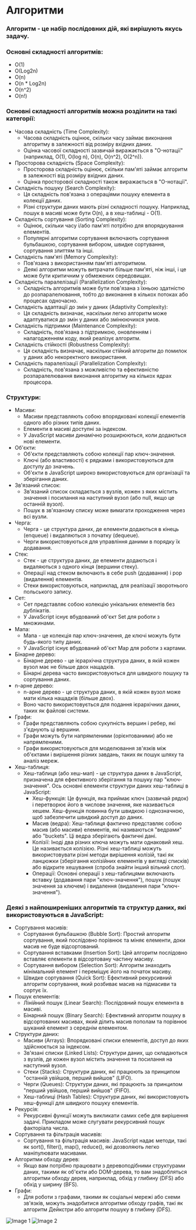 # Алгоритми

### Алгоритм - це набір послідовних дій, які вирішують якусь задачу.

### Основні складності алгоритмів:

- O(1)
- O(Log2n)
- O(n)
- O(n \* Log2n)
- O(n^2)
- O(n!)

### Основні складності алгоритмів можна розділити на такі категорії:

- Часова складність (Time Complexity):
  - Часова складність оцінює, скільки часу займає виконання алгоритму в залежності від розміру вхідних даних.
  - Оцінка часової складності зазвичай виражається в "O-нотації" (наприклад, O(1), O(log n), O(n), O(n^2), O(2^n)).
- Просторова складність (Space Complexity):
  - Просторова складність оцінює, скільки пам'яті займає алгоритм в залежності від розміру вхідних даних.
  - Оцінка просторової складності також виражається в "O-нотації".
- Складність пошуку (Search Complexity):
  - Ця складність пов'язана з операціями пошуку елемента в колекції даних.
  - Різні структури даних мають різні складності пошуку. Наприклад, пошук в масиві може бути O(n), а в хеш-таблиці - O(1).
- Складність сортування (Sorting Complexity):
  - Оцінює, скільки часу і/або пам'яті потрібно для впорядкування елементів.
  - Популярні алгоритми сортування включають сортування бульбашкою, сортування вибором, швидке сортування, сортування злиттям та інші.
- Складність пам'яті (Memory Complexity):
  - Пов'язана з використанням пам'яті алгоритмом.
  - Деякі алгоритми можуть витрачати більше пам'яті, ніж інші, і це може бути критичним у обмежених середовищах.
- Складність паралелізації (Parallelization Complexity):
  - Складність алгоритмів може бути пов'язана з їхньою здатністю до розпаралелювання, тобто до виконання в кількох потоках або процесах одночасно.
- Складність адаптації до змін у даних (Adaptivity Complexity):
  - Ця складність визначає, наскільки легко алгоритм може адаптуватися до змін у даних або змінюючихся умов.
- Складність підтримки (Maintenance Complexity):
  - Складність, пов'язана з підтримкою, оновленням і налагодженням коду, який реалізує алгоритм.
- Складність стійкості (Robustness Complexity):
  - Ця складність визначає, наскільки стійкий алгоритм до помилок у даних або некоректного використання.
- Складність паралелізації (Parallelization Complexity):
  - Складність, пов'язана з можливістю та ефективністю розпаралелювання виконання алгоритму на кількох ядрах процесора.

### Структури:

- Масиви:
  - Масиви представляють собою впорядковані колекції елементів одного або різних типів даних.
  - Елементи в масиві доступні за індексом.
  - У JavaScript масиви динамічно розширюються, коли додаються нові елементи.
- Об'єкти:
  - Об'єкти представляють собою колекції пар ключ-значення.
  - Ключі (або властивості) є рядками і використовуються для доступу до значень.
  - Об'єкти в JavaScript широко використовуються для організації та зберігання даних.
- Зв'язаний список:
  - Зв'язаний список складається з вузлів, кожен з яких містить значення і посилання на наступний вузол (або null, якщо це останній вузол).
  - Пошук в зв'язаному списку може вимагати проходження через всі вузли.
- Черга:
  - Черга - це структура даних, де елементи додаються в кінець (enqueue) і видаляються з початку (dequeue).
  - Черги використовуються для управління даними в порядку їх додавання.
- Стек:
  - Стек - це структура даних, де елементи додаються і видаляються з одного кінця (вершини стеку).
  - Операції над стеком включають в себе push (додавання) і pop (видалення) елементів.
  - Стеки використовуються, наприклад, для реалізації зворотнього польського запису.
- Сет:
  - Сет представляє собою колекцію унікальних елементів без дублікатів.
  - У JavaScript існує вбудований об'єкт Set для роботи з множинами.
- Мапа:
  - Мапа - це колекція пар ключ-значення, де ключі можуть бути будь-якого типу даних.
  - У JavaScript існує вбудований об'єкт Map для роботи з картами.
- Бінарне дерево:
  - Бінарне дерево - це ієрархічна структура даних, в якій кожен вузол має не більше двох нащадків.
  - Бінарні дерева часто використовуються для швидкого пошуку та сортування даних.
- n-арне дерево:
  - n-арне дерево - це структура даних, в якій кожен вузол може мати кілька нащадків (більше двох).
  - Воно часто використовується для подання ієрархічних даних, таких як файлові системи.
- Графи:
  - Графи представляють собою сукупність вершин і ребер, які з'єднують ці вершини.
  - Графи можуть бути напрямленими (орієнтованими) або не напрямленими.
  - Графи використовуються для моделювання зв'язків між об'єктами і вирішення різних завдань, таких як пошук шляху та аналіз мереж.
- Хеш-таблиця:
  - Хеш-таблиця (або хеш-мап) - це структура даних в JavaScript, призначена для ефективного зберігання та пошуку пар "ключ-значення". Ось основні елементи структури даних хеш-таблиці в JavaScript:
    - Хеш-функція: Це функція, яка приймає ключ (зазвичай рядок) і перетворює його в числове значення, яке називається хешем. Хеш-функція повинна бути швидкою і однозначною, щоб забезпечити швидкий доступ до даних.
    - Масив (ведра): Хеш-таблиця фактично представляє собою масив (або масиви) елементів, які називаються "ведрами" або "buckets". Ці ведра зберігають фактичні дані.
    - Колізії: Іноді два різних ключа можуть мати однаковий хеш. Це називається колізією. Різні хеш-таблиці можуть використовувати різні методи вирішення колізій, такі як ланцюжки (зберігання колізійних елементів у вигляді списків) або відкрите хешування (спроба знайти інший вільний слот).
    - Операції: Основні операції з хеш-таблицями включають вставку (додавання пари "ключ-значення"), пошук (пошук значення за ключем) і видалення (видалення пари "ключ-значення").

### Деякі з найпоширеніших алгоритмів та структур даних, які використовуються в JavaScript:

- Сортування масивів:
  - Сортування бульбашкою (Bubble Sort): Простий алгоритм сортування, який послідовно порівнює та міняє елементи, доки масив не буде відсортований.
  - Сортування вставками (Insertion Sort): Цей алгоритм послідовно вставляє елементи в відсортовану частину масиву.
  - Сортування вибором (Selection Sort): Алгоритм знаходить мінімальний елемент і переміщує його на початок масиву.
  - Швидке сортування (Quick Sort): Ефективний рекурсивний алгоритм сортування, який розбиває масив на підмасиви та сортує їх.
- Пошук елементів:
  - Лінійний пошук (Linear Search): Послідовний пошук елемента в масиві.
  - Бінарний пошук (Binary Search): Ефективний алгоритм пошуку в відсортованих масивах, який ділить масив пополам та порівнює шуканий елемент з середнім елементом.
- Структури даних:
  - Масиви (Arrays): Впорядковані списки елементів, доступ до яких здійснюється за індексом.
  - Зв'язані списки (Linked Lists): Структури даних, що складаються з вузлів, де кожен вузол містить значення та посилання на наступний вузол.
  - Стеки (Stacks): Структури даних, які працюють за принципом "останній увійшов, перший вийшов" (LIFO).
  - Черги (Queues): Структури даних, які працюють за принципом "перший увійшов, перший вийшов" (FIFO).
  - Хеш-таблиці (Hash Tables): Структури даних, які використовують хеш-функції для швидкого пошуку елементів.
- Рекурсія:
  - Рекурсивні функції можуть викликати самих себе для вирішення задачі. Прикладом може слугувати рекурсивний пошук факторіала числа.
- Сортування та фільтрація масивів:
  - Сортування та фільтрація масивів: JavaScript надає методи, такі як sort(), filter(), map(), reduce(), які дозволяють легко маніпулювати масивами.
- Алгоритми обходу дерев:
  - Якщо вам потрібно працювати з деревоподібними структурами даних, такими як об'єкти або DOM-дерева, то вам знадобляться алгоритми обходу дерев, наприклад, обхід у глибину (DFS) або обхід у ширину (BFS).
- Графи:
  - Для роботи з графами, такими як соціальні мережі або схеми зв'язків, можуть знадобитися алгоритми обходу графів, такі як алгоритм Дейкстри або алгоритм пошуку в глибину (DFS).

![Image 1](images/image_1.png)
![Image 2](images/image_2.jpg)
